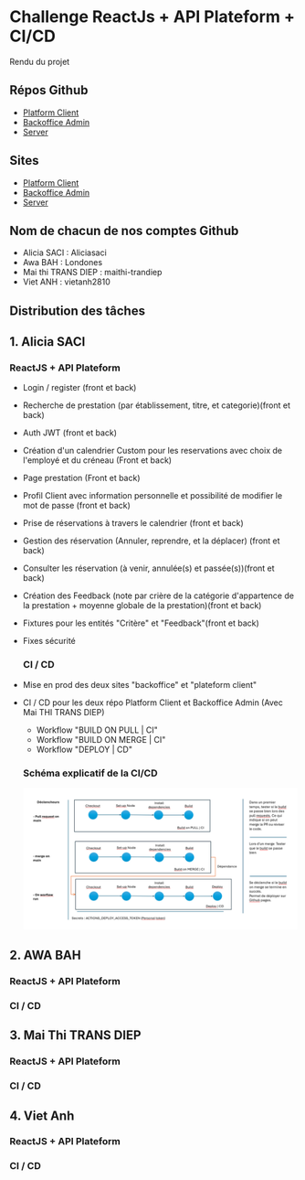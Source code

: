 # Challenge ReactJs + API Plateform + CI/CD 

Rendu du projet

## Répos Github
- [Platform Client](https://aliciasaci.github.io/platform-react-cicd-challenge/)
- [Backoffice Admin](https://aliciasaci.github.io/backoffice-challenge-5S1/)
- [Server](https://gentle-chamber-06249-b77e1a20e14f.herokuapp.com/api)

## Sites 
- [Platform Client](https://github.com/Aliciasaci/platform-react-cicd-challenge)
- [Backoffice Admin](https://github.com/Aliciasaci/backoffice-challenge-5S1)
- [Server](https://github.com/Londones/server)

## Nom de chacun de nos comptes Github
- Alicia SACI : Aliciasaci 
- Awa BAH : Londones
- Mai thi TRANS DIEP :  maithi-trandiep 
- Viet ANH :  vietanh2810 


## Distribution des tâches
 ## 1. Alicia SACI
    
   ### ReactJS + API Plateform
 - Login / register (front et back)
 - Recherche de prestation (par établissement, titre, et categorie)(front et back)
 - Auth JWT (front et back)
 - Création d'un calendrier Custom pour les reservations avec choix de l'employé et du créneau (Front et back)
 - Page prestation (Front et back)
 - Profil Client avec information personnelle et possibilité de modifier le mot de passe (front et back)
 - Prise de réservations à travers le calendrier (front et back)
 - Gestion des réservation (Annuler, reprendre, et la déplacer) (front et back)
 - Consulter les réservation (à venir, annulée(s) et passée(s))(front et back)
 - Création des Feedback (note par crière de la catégorie d'appartence de la prestation + moyenne globale de la prestation)(front et back)
 - Fixtures pour les entités "Critère" et "Feedback"(front et back)
 - Fixes sécurité

    ### CI / CD 
  - Mise en prod des deux sites "backoffice" et "plateform client"
  - CI / CD pour les deux répo Platform Client et Backoffice Admin (Avec Mai THI TRANS DIEP)
   
    - Workflow "BUILD ON PULL | CI"
    - Workflow "BUILD ON MERGE | CI" 
    - Workflow "DEPLOY | CD"

    ### Schéma explicatif de la CI/CD
    ![alt text](image.png)

  ## 2. AWA BAH
    
   ### ReactJS + API Plateform

   ### CI / CD 
  
  ## 3. Mai Thi TRANS DIEP
    
   ### ReactJS + API Plateform

   ### CI / CD 

  ## 4. Viet Anh
    
   ### ReactJS + API Plateform

   ### CI / CD 
